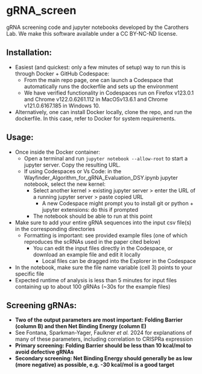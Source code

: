 
# gRNA_screen
gRNA screening code and jupyter notebooks developed by the Carothers Lab. We make this software available under a CC BY-NC-ND license.

## Installation:
 - Easiest (and quickest: only a few minutes of setup) way to run this is through Docker + GitHub Codespace:
	- From the main repo page, one can launch a Codespace that automatically runs the dockerfile and sets up the environment
	- We have verified functionality in Codespaces run on Firefox v123.0.1 and Chrome v122.0.6261.112 in MacOSv13.6.1 and Chrome v121.0.6167.185 in Windows 10.
- Alternatively, one can install Docker locally, clone the repo, and run the dockerfile. In this case, refer to Docker for system requirements.

## Usage:
 - Once inside the Docker container:
 	- Open a terminal and run `jupyter notebook --allow-root` to start a jupyter server. Copy the resulting URL.
  	- If using Codespaces or Vs Code: in the Wayfinder_Algorithm_for_gRNA_Evaluation_DSY.ipynb jupyter notebook, select the new kernel:
   		- Select another kernel > existing jupyter server > enter the URL of a running jupyter server > paste copied URL
       		- A new Codespace might prompt you to install git or python + jupyter extensions: do this if prompted
     	- The notebook should be able to run at this point
 - Make sure to add your entire gRNA sequences into the input csv file(s) in the corresponding directories
 	- Formatting is important: see provided example files (one of which reproduces the scRNAs used in the paper cited below)
    	- You can edit the input files directly in the Codespace, or download an example file and edit it locally
       		- Local files can be dragged into the Explorer in the Codespace
 - In the notebook, make sure the file name variable (cell 3) points to your specific file
 - Expected runtime of analysis is less than 5 minutes for input files containing up to about 100 gRNAs (~30s for the example files)

## Screening gRNAs:
- **Two of the output parameters are most important: Folding Barrier (column B) and then Net Binding Energy (column E)**
- See Fontana, Sparkman-Yager, Faulkner _et al._ 2024 for explanations of many of these parameters, including correlation to CRISPRa expression
- **Primary screening: Folding Barrier should be less than 10 kcal/mol to avoid defective gRNAs**
- **Secondary screening: Net Binding Energy should generally be as low (more negative) as possible, e.g. -30 kcal/mol is a good target**
